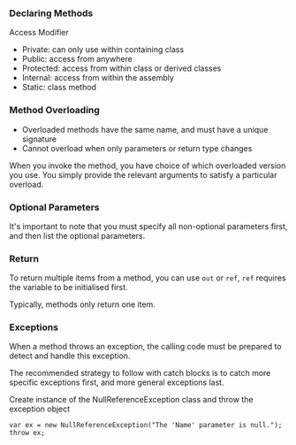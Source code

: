 ### Declaring Methods

Access Modifier

- Private: can only use within containing class
- Public: access from anywhere
- Protected: access from within class or derived classes
- Internal: access from within the assembly
- Static: class method

### Method Overloading

- Overloaded methods have the same name, and must have a unique signature
- Cannot overload when only parameters or return type changes

When you invoke the method, you have choice of which overloaded version you use. You simply provide the relevant arguments to satisfy a particular overload.

### Optional Parameters

It's important to note that you must specify all non-optional parameters first, and then list the optional parameters.

### Return

To return multiple items from a method, you can use `out` or `ref`, `ref` requires the variable to be initialised first.

Typically, methods only return one item.

### Exceptions

When a method throws an exception, the calling code must be prepared to detect and handle this exception.

The recommended strategy to follow with catch blocks is to catch more specific exceptions first, and more general exceptions last.

Create instance of the NullReferenceException class and throw the exception object

```
var ex = new NullReferenceException("The 'Name' parameter is null.");
throw ex;
```
